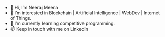 - 👋 Hi, I’m Neeraj Meena
- 👀 I’m interested in Blockchain | Artificial Intelligence | WebDev | Internet of Things. 
- 🌱 I’m currently learning competitive programming.
- 📫 Keep in touch with me on Linkedin

<!---
neeraj542/neeraj542 is a ✨ special ✨ repository because its `README.md` (this file) appears on your GitHub profile.
You can click the Preview link to take a look at your changes.
--->
